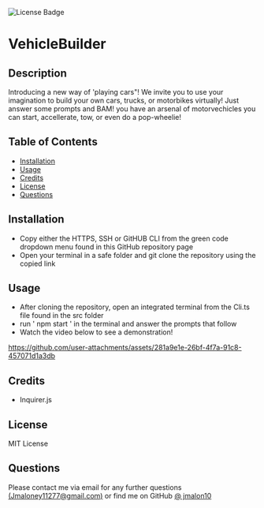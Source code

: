 ![License Badge](https://img.shields.io/badge/license-MIT-yellow.svg)
# VehicleBuilder

## Description
Introducing a new way of 'playing cars"! We invite you to use your imagination to build your own cars, trucks, or motorbikes virtually! Just answer some prompts and BAM! you have an arsenal of motorvechicles you can start, accellerate, tow, or even do a pop-wheelie! 
## Table of Contents 

- [Installation](#installation)
- [Usage](#usage)
- [Credits](#credits)
- [License](#license)
- [Questions](#questions)

## Installation
- Copy either the HTTPS, SSH or GitHUB CLI from the green code dropdown menu found in this GitHub repository page
- Open your terminal in a safe folder and git clone the repository using the copied link
## Usage
- After cloning the repository, open an integrated terminal from the Cli.ts file found in the src folder
- run ' npm start ' in the terminal and answer the prompts that follow
- Watch the video below to see a demonstration!

https://github.com/user-attachments/assets/281a9e1e-26bf-4f7a-91c8-457071d1a3db


## Credits 
- Inquirer.js
## License
MIT License
## Questions
Please contact me via email for any further questions [(Jmaloney11277@gmail.com)](mailto:Jmaloney11277@gmail.com) or find me on GitHub [@ jmalon10](https://github.com/jmalon10)

